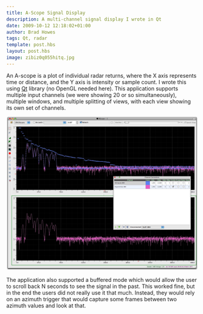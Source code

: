 ```yaml
--- 
title: A-Scope Signal Display
description: A multi-channel signal display I wrote in Qt
date: 2009-10-12 12:18:02+01:00
author: Brad Howes
tags: Qt, radar
template: post.hbs
layout: post.hbs
image: zibiz0q055hitq.jpg
---
```


An A-scope is a plot of individual radar returns, where the X axis represents time or distance, and the Y axis
is intensity or sample count. I wrote this using [Qt](http://www.qt.io) library (no OpenGL needed here). This
application supports multiple input channels (we were showing 20 or so simultaneously), multiple windows, and
multiple splitting of views, with each view showing its own set of channels.

![](zibiz0q055hitq.jpg)

The application also supported a buffered mode which would allow the user to scroll back N seconds to see the
signal in the past. This worked fine, but in the end the users did not really use it that much. Instead, they
would rely on an azimuth trigger that would capture some frames between two azimuth values and look at that.
